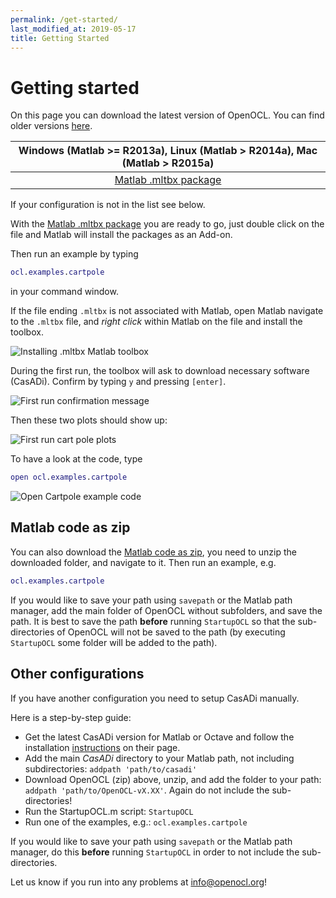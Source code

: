 ```yaml
---
permalink: /get-started/
last_modified_at: 2019-05-17
title: Getting Started
---
```


# Getting started  

On this page you can download the latest version of OpenOCL. You can find older versions [here](https://github.com/OpenOCL/OpenOCL/releases).

| Windows (Matlab >= R2013a), Linux (Matlab > R2014a), Mac (Matlab > R2015a)   |
|:-------------:|
| [Matlab .mltbx package](https://github.com/OpenOCL/OpenOCL/releases/download/v5.06/OpenOCL-v5.06.mltbx) |

If your configuration is not in the list see below.

With the [Matlab .mltbx package](https://github.com/OpenOCL/OpenOCL/releases/download/v5.06/OpenOCL-v5.06.mltbx) you are ready to go, just double click on the file and Matlab will install the packages as an Add-on. 

Then run an example by typing

```m
ocl.examples.cartpole
```

in your command window.

If the file ending `.mltbx` is not associated with Matlab, open Matlab navigate to the `.mltbx` file, and *right click* within Matlab on the file and install the toolbox.

![Installing .mltbx Matlab toolbox](/assets/img/mltbx-install.png)

During the first run, the toolbox will ask to download necessary software (CasADi). Confirm by typing `y` and pressing `[enter]`.

![First run confirmation message](/assets/img/firstrun.png)

Then these two plots should show up:

![First run cart pole plots](/assets/img/firstrun_plots.png)

To have a look at the code, type 

```m
open ocl.examples.cartpole
```

![Open Cartpole example code](/assets/img/open_example.png)

## Matlab code as zip

You can also download the [Matlab code as zip](https://github.com/OpenOCL/OpenOCL/releases/download/v5.06/OpenOCL-v5.06.zip), you need to unzip the downloaded folder, and navigate to it. Then run an example, e.g.

```m
ocl.examples.cartpole
```

If you would like to save your path using `savepath` or the Matlab path manager, add the main folder of OpenOCL without subfolders, 
and save the path. It is best to save the path **before** running `StartupOCL` so that the sub-directories of OpenOCL will not be 
saved to the path (by executing `StartupOCL` some folder will be added to the path).

## Other configurations

If you have another configuration you need to setup CasADi manually.  

Here is a step-by-step guide:

* Get the latest CasADi version for Matlab or Octave and follow the installation [instructions](https://web.casadi.org/get/) on their page.
* Add the main *CasADi* directory to your Matlab path, not including subdirectories: `addpath 'path/to/casadi'`
* Download OpenOCL (zip) above, unzip, and add the folder to your path: `addpath 'path/to/OpenOCL-vX.XX'`. Again do not include the sub-directories!
* Run the StartupOCL.m script: `StartupOCL`
* Run one of the examples, e.g.: `ocl.examples.cartpole`

If you would like to save your path using `savepath` or the Matlab path manager, do this **before** running `StartupOCL` in order to not include the sub-directories.

Let us know if you run into any problems at info@openocl.org!

